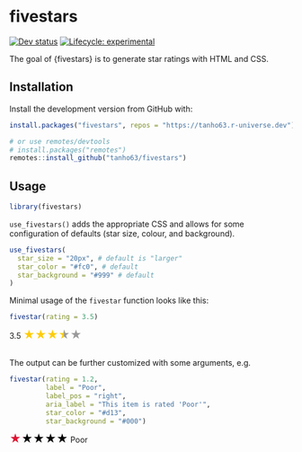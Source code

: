 
<!-- README.md is generated from README.Rmd. Please edit that file -->

# fivestars

<!-- badges: start -->
<!-- [![CRAN status](https://img.shields.io/cran/v/fivestars?style=flat-square&logo=R&label=CRAN)](https://CRAN.R-project.org/package=fivestars)  -->

[![Dev
status](https://img.shields.io/github/r-package/v/tanho63/fivestars/main?label=dev%20version&style=flat-square&logo=github)](https://fivestars.dynastyprocess.com/)
[![Lifecycle:
experimental](https://img.shields.io/badge/lifecycle-experimental-orange.svg?style=flat-square)](https://lifecycle.r-lib.org/articles/stages.html)
<!-- [![R build status](https://img.shields.io/github/workflow/status/tanho63/fivestars/R-CMD-check?label=R%20check&style=flat-square&logo=github)](https://github.com/tanho63/fivestars/actions) -->
<!-- [![Codecov test coverage](https://img.shields.io/codecov/c/github/tanho63/fivestars?label=codecov&style=flat-square&logo=codecov)](https://codecov.io/gh/tanho63/fivestars?branch=main) -->

<!-- badges: end -->

The goal of {fivestars} is to generate star ratings with HTML and CSS.

## Installation

Install the development version from GitHub with:

``` r
install.packages("fivestars", repos = "https://tanho63.r-universe.dev")

# or use remotes/devtools
# install.packages("remotes")
remotes::install_github("tanho63/fivestars")
```

## Usage

``` r
library(fivestars)
```

`use_fivestars()` adds the appropriate CSS and allows for some
configuration of defaults (star size, colour, and background).

``` r
use_fivestars(
  star_size = "20px", # default is "larger"
  star_color = "#fc0", # default
  star_background = "#999" # default
)
```

<style>:root {
  --star-size: 20px;
  --star-background: #999;
  --star-color: #fc0;
}
        
.fivestars {
  --percent: calc(var(--rating)/5 * 100%);
  /* display: inline-block; */
  font-size: var(--star-size);
  line-height: 1;
}

.fivestars::before {
  content: '\2605\2605\2605\2605\2605';
  background: linear-gradient(90deg, var(--star-color) var(--percent), 
                              var(--star-background) var(--percent));
  -webkit-background-clip: text;
  -webkit-text-fill-color: transparent;
}</style>

Minimal usage of the `fivestar` function looks like this:

``` r
fivestar(rating = 3.5)
```

<div>
3.5
<span class="fivestars" style="--rating: 3.5;" aria-label="The rating is 3.5 out of five stars"></span>
</div>

<br> The output can be further customized with some arguments, e.g.

``` r
fivestar(rating = 1.2,
         label = "Poor",
         label_pos = "right",
         aria_label = "This item is rated 'Poor'",
         star_color = "#d13", 
         star_background = "#000")
```

<div>
<span class="fivestars" style="--rating: 1.2; --star-color: #d13; --star-background: #000;" aria-label="This item is rated &#39;Poor&#39;"></span>
Poor
</div>
